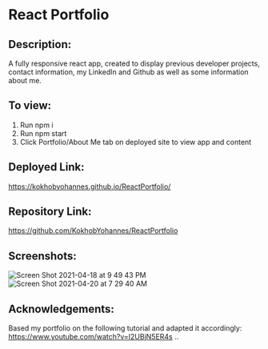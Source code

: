 # React Portfolio

## Description:

A fully responsive react app, created to display previous developer projects, contact information, my LinkedIn and Github as well as some information about me.

## To view:

1. Run npm i
2. Run npm start
3. Click Portfolio/About Me tab on deployed site to view app and content

## Deployed Link:

https://kokhobyohannes.github.io/ReactPortfolio/

## Repository Link:

https://github.com/KokhobYohannes/ReactPortfolio

## Screenshots:

![Screen Shot 2021-04-18 at 9 49 43 PM](https://user-images.githubusercontent.com/72357196/115170994-ff5d3c80-a08f-11eb-8cb5-0a0940db5651.png)
![Screen Shot 2021-04-20 at 7 29 40 AM](https://user-images.githubusercontent.com/72357196/115631795-8569c500-a2d4-11eb-9c1f-097062c3028d.png)

## Acknowledgements:

Based my portfolio on the following tutorial and adapted it accordingly: https://www.youtube.com/watch?v=I2UBjN5ER4s
..
